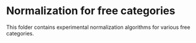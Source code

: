 # Normalization for free categories

This folder contains experimental normalization algorithms for various free categories.
